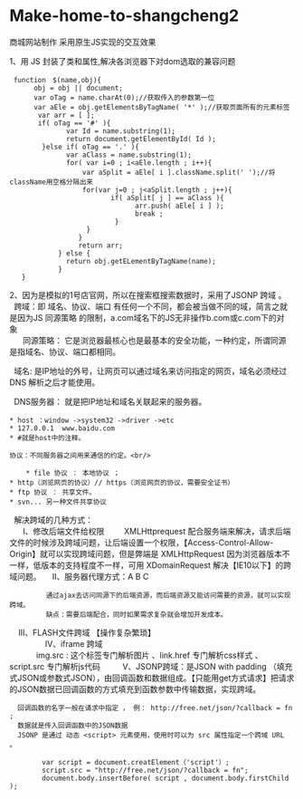 # Make-home-to-shangcheng2
商城网站制作
采用原生JS实现的交互效果

1、用 JS 封装了类和属性,解决各浏览器下对dom选取的兼容问题 
     
     function　$(name,obj){
          obj = obj || document;
          var oTag = name.charAt(0);//获取传入的参数第一位
          var aEle = obj.getElementsByTagName( '*' );//获取页面所有的元素标签
           var arr = [ ]; 
           if( oTag == '#' ){
                  var Id = name.substring(1);
                  return document.getElementById( Id );
            }else if( oTag == '.' ){
                  var aClass = name.substring(1);
                  for( var i=0 ; i<aEle.length ; i++){
                      var aSplit = aEle[ i ].className.split(' ');//将className用空格分隔出来
                      for(var j=0 ; j<aSplit.length ; j++){
                             if( aSplit[ j ] == aClass ){
                                   arr.push( aEle[ i ] );
                                   break ;
                              }
                       }
                     }
                     return arr;
                } else { 
                  return obj.getELementByTagName(name);
                }
       }
2、因为是模拟的1号店官网，所以在搜索框搜索数据时，采用了JSONP 跨域 。<br/>
   
     跨域：即 域名、协议、端口 有任何一个不同，都会被当做不同的域，简言之就是因为JS 同源策略 的限制，a.com域名下的JS无非操作b.com或c.com下的对象 <br/>    
    同源策略： 它是浏览器最核心也是最基本的安全功能，一种约定，所谓同源 是指域名、协议、端口都相同。<br/>
   
    域名: 是IP地址的外号，让网页可以通过域名来访问指定的网页，域名必须经过 DNS 解析之后才能使用。<br/>
   
    DNS服务器： 就是把IP地址和域名关联起来的服务器。<br/>
   
	* host ：window ->system32 ->driver ->etc
	* 127.0.0.1  www.baidu.com
	* #就是host中的注释。
      
    协议：不同服务器之间用来通信的约定。<br/>
	
        * file 协议 ： 本地协议 ；
	* http（浏览网页的协议）// https（浏览网页的协议，需要安全证书）
	* ftp 协议 ： 共享文件。
	* svn... 另一种文件共享协议
      
   解决跨域的几种方式：<br/>
      
      I、修改后端文件给权限
         
         XMLHttprequest 配合服务端来解决，请求后端文件的时候涉及跨域问题，让后端设置一个权限，【Access-Control-Allow-Origin】就可以实现跨域问题，但是弊端是 XMLHttpRequest 因为浏览器版本不一样，低版本的支持程度不一样，可用 XDomainRequest 解决【IE10以下】的跨域问题。
     
     II、服务器代理方式：A  B  C <br/>
	
             通过ajax去访问同源下的后端资源，而后端资源又能访问需要的资源，就可以实现跨域。
             缺点：需要后端配合，同时如果需求复杂就会增加开发成本。
      
     III、FLASH文件跨域 【操作复杂繁琐】<br/>
            
      IV、iframe 跨域 <br/>
            
            img.src : 这个标签专门解析图片 、link.href 专门解析css样式 、script.src 专门解析js代码
    
      V、JSONP跨域：是JSON with padding （填充式JSON或参数式JSON），由回调函数和数据组成。【只能用get方式请求】把请求的JSON数据已回调函数的方式填充到函数参数中传输数据，实现跨域。<br/>
      
	  回调函数的名字一般在请求中指定 ， 例： http://free.net/json/?callback = fn ;
	  数据就是传入回调函数中的JSON数据
	  JSONP 是通过 动态 <script> 元素使用，使用时可以为 src 属性指定一个跨域 URL 。 
	  
            var script = document.creatElement（'script'）;
            script.src = "http://free.net/json/?callback = fn";
            document.body.insertBefore( script , document.body.firstChild );
